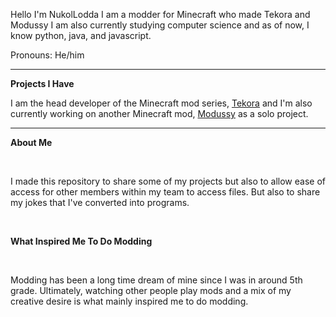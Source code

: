 Hello I'm NukolLodda
I am a modder for Minecraft who made Tekora and Modussy
I am also currently studying computer science and as of now,
I know python, java, and javascript.

Pronouns: He/him <br>

---
**Projects I Have**

I am the head developer of the Minecraft mod series, <a href=https://github.com/NukolLodda/Tekora>Tekora</a> and
I'm also currently working on another Minecraft mod, <a href=https://github.com/NukolLodda/Modussy>Modussy</a> as a solo project.

---
**About Me**

<br>

I made this repository to share some of my projects but also to allow ease
of access for other members within my team to access files.
But also to share my jokes that I've converted into programs.

<br>

**What Inspired Me To Do Modding**

<br>

Modding has been a long time dream of mine since I was in around 5th grade.
Ultimately, watching other people play mods and a mix of my creative desire is what mainly inspired me to do modding.
